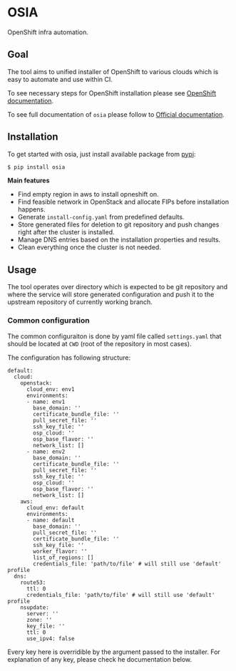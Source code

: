 # OSIA

OpenShift infra automation.

## Goal

The tool aims to unified installer of OpenShift to various clouds which is
easy to automate and use within CI.

To see necessary steps for OpenShift installation please see [OpenShift documentation](https://docs.openshift.com).

To see full documentation of `osia` please follow to [Official documentation](https://redhat-cop.github.io/osia).

## Installation

To get started with osia, just install available package from [pypi](pypi.org):

```bash
$ pip install osia
```


__Main features__

* Find empty region in aws to install opneshift on.
* Find feasible network in OpenStack and allocate FIPs before installation happens.
* Generate `install-config.yaml` from predefined defaults.
* Store generated files for deletion to git repository and push changes right after the cluster is installed.
* Manage DNS entries based on the installation properties and results.
* Clean everything once the cluster is not needed.




## Usage

The tool operates over directory which is expected to be git repository and where the service will
store generated configuration and push it to the upstream repository of currently working branch.

### Common configuration

The common configuraiton is done by yaml file called `settings.yaml` that should be located at
`CWD` (root of the repository in most cases).

The configuration has following structure:

```
default:
  cloud:
    openstack:
      cloud_env: env1
      environments:
      - name: env1
        base_domain: ''
        certificate_bundle_file: ''
        pull_secret_file: ''
        ssh_key_file: ''
        osp_cloud: ''
        osp_base_flavor: ''
        network_list: []
      - name: env2
        base_domain: ''
        certificate_bundle_file: ''
        pull_secret_file: ''
        ssh_key_file: ''
        osp_cloud: ''
        osp_base_flavor: ''
        network_list: []
    aws:
      cloud_env: default
      environments:
      - name: default
        base_domain: ''
        pull_secret_file: ''
        certificate_bundle_file: ''
        ssh_key_file: ''
        worker_flavor: ''
        list_of_regions: []
        credentials_file: 'path/to/file' # will still use 'default' profile
  dns:
    route53:
      ttl: 0
      credentials_file: 'path/to/file' # will still use 'default' profile
    nsupdate:
      server: ''
      zone: ''
      key_file: ''
      ttl: 0 
      use_ipv4: false
```

Every key here is overridible by the argument passed to the installer.
For explanation of any key, please check he documentation below.

